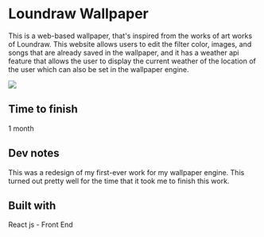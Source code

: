 #  Loundraw Wallpaper
This is a web-based wallpaper, that's inspired from the works of art works of Loundraw. This website allows users to edit the filter color, images, and songs that are already saved in the wallpaper, and it has a
weather api feature that allows the user to display the current weather of the location of the user which can also be set in the wallpaper engine.

<img src="https://i.imgur.com/pbfAf3D.png" />

## Time to finish 
1 month

##  Dev notes
This was a redesign of my first-ever work for my wallpaper engine. This turned out pretty well for the time that it took me to finish this work.

## Built with
React js - Front End
